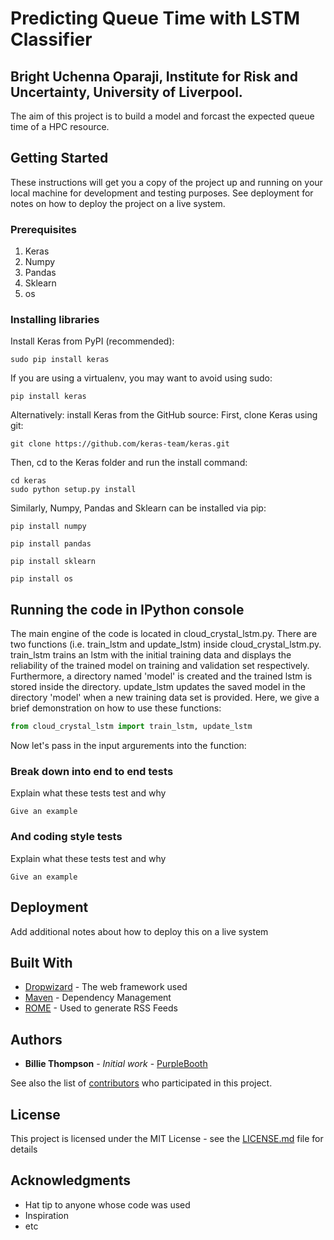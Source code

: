 # Predicting Queue Time with LSTM Classifier
## Bright Uchenna Oparaji, Institute for Risk and Uncertainty, University of Liverpool.

The aim of this project is to build a model and forcast the expected queue time of a HPC resource.
## Getting Started

These instructions will get you a copy of the project up and running on your local machine for development and testing purposes. See deployment for notes on how to deploy the project on a live system.

### Prerequisites

1) Keras 
2) Numpy
3) Pandas
4) Sklearn
5) os
### Installing libraries

Install Keras from PyPI (recommended):
```
sudo pip install keras
```
If you are using a virtualenv, you may want to avoid using sudo:
```
pip install keras
```
Alternatively: install Keras from the GitHub source:
First, clone Keras using git:
```
git clone https://github.com/keras-team/keras.git
```
Then, cd to the Keras folder and run the install command:
```
cd keras
sudo python setup.py install
```
Similarly, Numpy, Pandas and Sklearn can be installed via pip: 
```
pip install numpy

pip install pandas

pip install sklearn

pip install os
```

## Running the code in IPython console

The main engine of the code is located in cloud_crystal_lstm.py. There are two functions (i.e. train_lstm and update_lstm) inside cloud_crystal_lstm.py. train_lstm trains an lstm with the initial training data and displays the reliability of the trained model on training and validation set respectively. Furthermore, a directory named 'model' is created and the trained lstm is stored inside the directory. update_lstm updates the saved model in the directory 'model' when a new training data set is provided. Here, we give a brief demonstration on how to use these functions:
```python
from cloud_crystal_lstm import train_lstm, update_lstm
```
Now let's pass in the input argurements into the function:


### Break down into end to end tests

Explain what these tests test and why

```
Give an example
```

### And coding style tests

Explain what these tests test and why

```
Give an example
```

## Deployment

Add additional notes about how to deploy this on a live system

## Built With

* [Dropwizard](http://www.dropwizard.io/1.0.2/docs/) - The web framework used
* [Maven](https://maven.apache.org/) - Dependency Management
* [ROME](https://rometools.github.io/rome/) - Used to generate RSS Feeds

 

## Authors

* **Billie Thompson** - *Initial work* - [PurpleBooth](https://github.com/PurpleBooth)

See also the list of [contributors](https://github.com/your/project/contributors) who participated in this project.

## License

This project is licensed under the MIT License - see the [LICENSE.md](LICENSE.md) file for details

## Acknowledgments

* Hat tip to anyone whose code was used
* Inspiration
* etc


